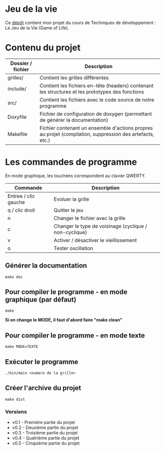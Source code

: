 Jeu de la vie
=============

Ce [dépôt](https://git.unistra.fr/sushko/Jeu_de_la_vie) contient mon projet du cours de Techniques de développement : Le Jeu de la Vie (Game of Life).

# Contenu du projet

| Dossier / fichier | Description |
| ------ | ------ |
| grilles/ | Contient les grilles différentes |
| include/ | Contient les fichiers en-tête (headers) contenant les structures et les prototypes des fonctions |
| src/ | Contient les fichiers avec le code source de notre programme|
| Doxyfile | Fichier de configuration de doxygen (permettant de générer la documentation) |
| Makefile | Fichier contenant un ensemble d'actions propres au projet (compilation, suppression des artefacts, etc.) |

# Les commandes de programme

En mode graphique, les touchées correspondent au clavier QWERTY.

| Commande | Description |
| ------ | ------ |
| Entree / clic gauche | Evoluer la grille |
| q / clic droit | Quitter le jeu |
| n | Changer le fichier avec la grille |
| c | Changer le type de voisinage (cyclique / non-cyclique) |
| v | Activer / désactiver le vieillissement |
| o | Tester oscillation |

Générer la documentation
------------------------
~~~{.sh}
make doc
~~~

Pour compiler le programme - en mode graphique (par défaut)
------------------------
~~~{.sh}
make
~~~

**Si on change le MODE, il faut d'abord faire "make clean"**

Pour compiler le programme - en mode texte
------------------------
~~~{.sh}
make MODE=TEXTE
~~~

Exécuter le programme
------------------------
~~~{.sh}
./bin/main <numero de la grille>
~~~

Créer l'archive du projet
------------------------
~~~{.sh}
make dist
~~~

### Versions
* v0.1 - Première partie du projet
* v0.2 - Deuxième partie du projet
* v0.3 - Troisième partie du projet
* v0.4 - Quatrième partie du projet
* v0.5 - Cinquième partie du projet
